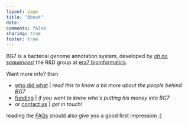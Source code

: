 ```yaml
---
layout: page
title: "About"
date: 
comments: false
sharing: true
footer: true
---
```


BG7 is a bacterial genome annotation system, developed by [_oh no sequences!_](http://ohnosequences.com) the R&D group at [era7 bioinformatics](http://era7bioinformatics.com). 

Want more info? then

* [who did what](who-did-what) | _read this to know a bit more about the people behind BG7_
* [funding](funding) | _if you want to know who's putting his money into BG7_
* or [contact us](contact) | _get in touch!_

reading the [FAQs](/faq/) should also give you a good first impression :)
 

